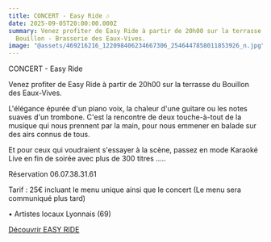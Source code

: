 ```yaml
---
title: CONCERT - Easy Ride 🎶
date: 2025-09-05T20:00:00.000Z
summary: Venez profiter de Easy Ride à partir de 20h00 sur la terrasse du
  Bouillon - Brasserie des Eaux-Vives.
image: "@assets/469216216_122098406234667306_2546447858011853926_n.jpg"
---
```

CONCERT - Easy Ride

Venez profiter de Easy Ride à partir de 20h00 sur la terrasse du Bouillon des Eaux-Vives.

L'élégance épurée d'un piano voix, la chaleur d'une guitare ou les notes suaves d'un trombone.
C'est la rencontre de deux touche-à-tout de la musique qui nous prennent par la main, pour nous emmener en balade sur des airs connus de tous.

Et pour ceux qui voudraient s'essayer à la scène,  passez en mode Karaoké Live en fin de soirée avec plus de 300 titres .....

Réservation 06.07.38.31.61

Tarif : 25€ incluant le menu unique ainsi que le concert (Le menu sera communiqué plus tard)

• Artistes locaux Lyonnais (69)

[Découvrir EASY RIDE](https://www.facebook.com/profile.php?id=61570019191830)
[](https://www.youtube.com/watch?v=g3Le50YDMw0&t=7s)
